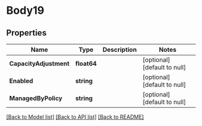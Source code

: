 # Body19

## Properties
Name | Type | Description | Notes
------------ | ------------- | ------------- | -------------
**CapacityAdjustment** | **float64** |  | [optional] [default to null]
**Enabled** | **string** |  | [optional] [default to null]
**ManagedByPolicy** | **string** |  | [optional] [default to null]

[[Back to Model list]](../README.md#documentation-for-models) [[Back to API list]](../README.md#documentation-for-api-endpoints) [[Back to README]](../README.md)

